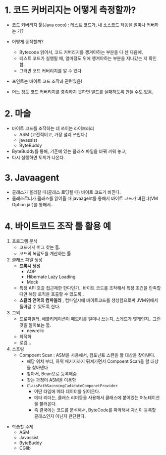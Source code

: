 # 1. 코드 커버리지는 어떻게 측정할까?

- 코드 커버리지 툴(Java coco) : 테스트 코드가, 내 소스코드 작동을 얼마나 커버하는 가?
- 어떻게 동작할까?
  - Bytecode 읽어서, 코드 커버리지를 챙겨야하는 부분을 다 센 다음에,
  - 테스트 코드가 실행될 때, 얼마정도 위에 챙겨야하는 부분을 지나갔는 지 확인함.
  - 그러면 코드 커버리지를 알 수 있다.

- 포인트는 바이트 코드 조작과 관련있음!
- 어느 정도 코드 커버리지를 충족하지 못하면 빌드를 실패하도록 만들 수도 있음.



# 2. 마술

- 바이트 코드를 조작하는 데 쓰이는 라이브러리 
  - ASM (고전적이고, 가장 널리 쓰인다.)
  - javassist
  - ByteBuddy
- ByteBuddy를 통해, 기존에 있는 클래스 파일을 바꿔 끼워 놓고, 
- 다시 실행하면 토끼가 나온다.



# 3. Javaagent 

- 클래스가 올라갈 때(클래스 로딩될 때) 바이트 코드가 바뀐다.
- 클래스로더가 클래스를 읽어올 때 javaagent를 통해서 바이트 코드가 바뀐다(VM Option jar)를 통해서..



# 4. 바이트코드 조작 툴 활용 예

1. 프로그램 분석
   - 코드에서 버그 찾는 툴.
   - 코드의 복잡도를 계산하는 툴
2. 클래스 파일 생성
   - **프록시 생성**
     - AOP
     - Hibernate Lazy Loading
     - Mock
   - 특정 API 호출 접근제한 한다던가.. 바이트 코드를 조작해서 특정 조건을 만족할 때만 해당 로직을 호출할 수 있도록..
   - **스칼라 언어의 컴파일러** , 컴파일시에 바이트코드를 생성함으로써 JVM위에서 돌아갈 수 있도록 한다.
3. 그외
   - 프로파일러, 애플리케이션이 메모리를 얼마나 쓰는지, 스레드가 몇개인지.. 그런 것을 알아보는 툴.
     - newrelic
   - 최적화
   - 로깅...
4. 스프링
   - Compoent Scan :  ASM을 사용해서, 컴포넌트 스캔을 할 대상을 찾아낸다.
     - 해당 위치 부터, 하위 패키지까지 뒤져가면서 Compoent Scan을 할 대상을 찾아낸다
     - 찾아서, Bean으로 등록해줌
     - 찾는 과정이 ASM을 이용함
     - `ClassPathSacnningCadidateComponetProvider` 
       - 어떤 타임에 메타 데이터를 읽어온다.
       - 메타 리더는, 클래스 리더등을 사용해서 클래스에 붙어있는 어노테이션을 불러온다.
       - 즉 결국에는 코드를 분석해서, ByteCode를 파악해서 자신이 등록할 클래스인지 아닌지 판단한다.

- 학습할 주제
  - ASM
  - Javassist
  - ByteBuddy
  - CGlib